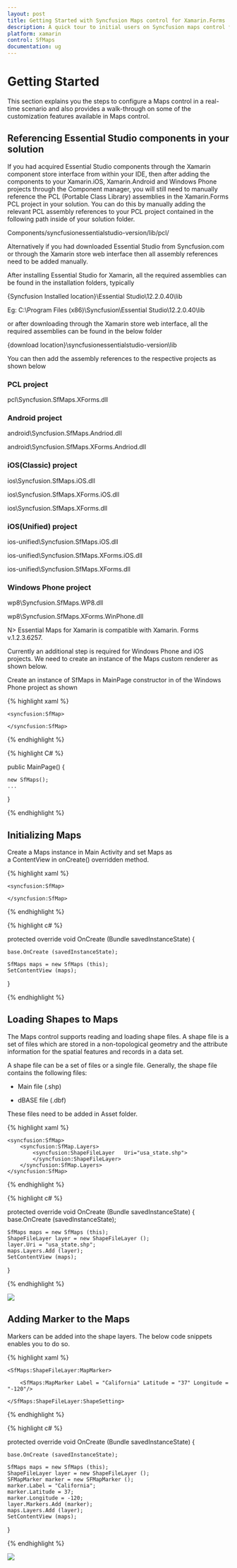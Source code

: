 ```yaml
---
layout: post
title: Getting Started with Syncfusion Maps control for Xamarin.Forms
description: A quick tour to initial users on Syncfusion maps control for Xamarin.Forms platform
platform: xamarin
control: SfMaps 
documentation: ug
---
```


# Getting Started

This section explains you the steps to configure a Maps control in a real-time scenario and also provides a walk-through on some of the customization features available in Maps control.


## Referencing Essential Studio components in your solution

If you had acquired Essential Studio components through the Xamarin component store interface from within your IDE, then after adding the components to your Xamarin.iOS, Xamarin.Android and Windows Phone projects through the Component manager, you will still need to manually reference the PCL (Portable Class Library) assemblies in the Xamarin.Forms PCL project in your solution. You can do this by manually adding the relevant PCL assembly references to your PCL project contained in the following path inside of your solution folder.  

Components/syncfusionessentialstudio-version/lib/pcl/

Alternatively if you had downloaded Essential Studio from Syncfusion.com or through the Xamarin store web interface then all assembly references need to be added manually.

After installing Essential Studio for Xamarin, all the required assemblies can be found in the installation folders, typically

{Syncfusion Installed location}\Essential Studio\12.2.0.40\lib

Eg: C:\Program Files (x86)\Syncfusion\Essential Studio\12.2.0.40\lib

or after downloading through the Xamarin store web interface, all the required assemblies can be found in the below folder

{download location}\syncfusionessentialstudio-version\lib

You can then add the assembly references to the respective projects as shown below

### PCL project

pcl\Syncfusion.SfMaps.XForms.dll 

### Android project

android\Syncfusion.SfMaps.Andriod.dll

android\Syncfusion.SfMaps.XForms.Andriod.dll

### iOS(Classic) project

ios\Syncfusion.SfMaps.iOS.dll 

ios\Syncfusion.SfMaps.XForms.iOS.dll

ios\Syncfusion.SfMaps.XForms.dll

### iOS(Unified) project

ios-unified\Syncfusion.SfMaps.iOS.dll 

ios-unified\Syncfusion.SfMaps.XForms.iOS.dll

ios-unified\Syncfusion.SfMaps.XForms.dll

### Windows Phone project

wp8\Syncfusion.SfMaps.WP8.dll

wp8\Syncfusion.SfMaps.XForms.WinPhone.dll


N> Essential Maps for Xamarin is compatible with Xamarin. Forms v.1.2.3.6257.

Currently an additional step is required for Windows Phone and iOS projects. We need to create an instance of the Maps custom renderer as shown below. 

Create an instance of SfMaps in MainPage constructor in of the Windows Phone project as shown 

{% highlight xaml %}

    <syncfusion:SfMap>                     
  
    </syncfusion:SfMap>    

{% endhighlight %}

{% highlight C# %}

public MainPage()
{
    
    new SfMaps();
    ...
            
}

{% endhighlight %}
 

## Initializing Maps   

Create a Maps instance in Main Activity and set Maps as a ContentView in onCreate() overridden method.

{% highlight xaml %}

    <syncfusion:SfMap>
           
    </syncfusion:SfMap>    

{% endhighlight %}

{% highlight c# %}

protected override void OnCreate (Bundle savedInstanceState)
{
    
    base.OnCreate (savedInstanceState);

    SfMaps maps = new SfMaps (this);
    SetContentView (maps);
    
}

{% endhighlight %}

## Loading Shapes to Maps

The Maps control supports reading and loading shape files. A shape file is a set of files which are stored in a non-topological geometry and the attribute information for the spatial features and records in a data set. 

A shape file can be a set of files or a single file. Generally, the shape file contains the following files:

* Main file (.shp)

* dBASE file (.dbf)

These files need to be added in Asset folder.

{% highlight xaml %}

    <syncfusion:SfMap>                     
        <syncfusion:SfMap.Layers>                
            <syncfusion:ShapeFileLayer   Uri="usa_state.shp">                                    
            </syncfusion:ShapeFileLayer>           
        </syncfusion:SfMap.Layers>        
    </syncfusion:SfMap>    	        

{% endhighlight %}

{% highlight c# %}
	
protected override void OnCreate (Bundle savedInstanceState)
{
    base.OnCreate (savedInstanceState);

    SfMaps maps = new SfMaps (this);
    ShapeFileLayer layer = new ShapeFileLayer ();
    layer.Uri = "usa_state.shp";
    maps.Layers.Add (layer);
    SetContentView (maps);
    
}

{% endhighlight %}

![](Getting-Started_images/maps_xamarin.png)


## Adding Marker to the Maps

Markers can be added into the shape layers. The below code snippets enables you to do so.

{% highlight xaml %}

    <SfMaps:ShapeFileLayer:MapMarker>
                
        <SfMaps:MapMarker Label = "California" Latitude = "37" Longitude = "-120"/>                
                    
    </SfMaps:ShapeFileLayer:ShapeSetting>	              

{% endhighlight %}

{% highlight c# %}
	
protected override void OnCreate (Bundle savedInstanceState)
{
    
    base.OnCreate (savedInstanceState);
            
    SfMaps maps = new SfMaps (this);
    ShapeFileLayer layer = new ShapeFileLayer ();
    SFMapMarker marker = new SFMapMarker ();
    marker.Label = "California";
    marker.Latitude = 37;
    marker.Longitude = -120;
    layer.Markers.Add (marker);  
    maps.Layers.Add (layer);            
    SetContentView (maps);
    
}

{% endhighlight %}

![](Getting-Started_images/markers_xamarin.png) 